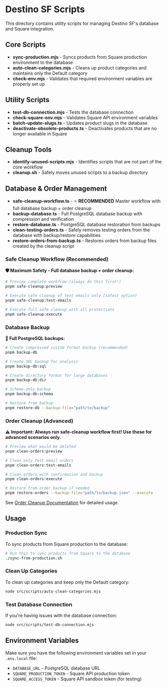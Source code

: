 # Destino SF Scripts

This directory contains utility scripts for managing Destino SF's database and Square integration.

## Core Scripts

- **sync-production.mjs** - Syncs products from Square production environment to the database
- **auto-clean-categories.mjs** - Cleans up product categories and maintains only the Default category
- **check-env.mjs** - Validates that required environment variables are properly set up

## Utility Scripts

- **test-db-connection.mjs** - Tests the database connection
- **check-square-env.mjs** - Validates Square API environment variables
- **batch-update-slugs.ts** - Updates product slugs in the database
- **deactivate-obsolete-products.ts** - Deactivates products that are no longer available in Square

## Cleanup Tools

- **identify-unused-scripts.mjs** - Identifies scripts that are not part of the core workflow
- **cleanup.sh** - Safely moves unused scripts to a backup directory

## Database & Order Management

- **safe-cleanup-workflow.ts** - ⭐ **RECOMMENDED** Master workflow with full database backup + order cleanup
- **backup-database.ts** - Full PostgreSQL database backup with compression and verification
- **restore-database.ts** - PostgreSQL database restoration from backups
- **clean-testing-orders.ts** - Safely removes testing orders from the database with backup/restore capabilities
- **restore-orders-from-backup.ts** - Restores orders from backup files created by the cleanup script

### Safe Cleanup Workflow (Recommended)

**🛡️ Maximum Safety - Full database backup + order cleanup:**

```bash
# Preview complete workflow (always do this first!)
pnpm safe-cleanup:preview

# Execute safe cleanup of test emails only (safest option)
pnpm safe-cleanup:test-emails

# Execute full safe cleanup with all protections
pnpm safe-cleanup:execute
```

### Database Backup

**💾 Full PostgreSQL backups:**

```bash
# Create compressed custom format backup (recommended)
pnpm backup-db

# Create SQL backup for analysis
pnpm backup-db:sql

# Create directory format for large databases
pnpm backup-db:dir

# Schema-only backup
pnpm backup-db:schema

# Restore from backup
pnpm restore-db --backup-file="path/to/backup"
```

### Order Cleanup (Advanced)

**⚠️ Important: Always run safe-cleanup workflow first! Use these for advanced scenarios only.**

```bash
# Preview what would be deleted
pnpm clean-orders:preview

# Clean only test email orders
pnpm clean-orders:test-emails

# Clean orders with confirmation and backup
pnpm clean-orders:execute

# Restore from order backup if needed
pnpm restore-orders --backup-file="path/to/backup.json" --execute
```

See [Order Cleanup Documentation](../docs/operations/order-cleanup.md) for detailed usage.

## Usage

### Production Sync

To sync products from Square production to the database:

```bash
# Run this to sync products from Square to the database
./sync-from-production.sh
```

### Clean Up Categories

To clean up categories and keep only the Default category:

```bash
node src/scripts/auto-clean-categories.mjs
```

### Test Database Connection

If you're having issues with the database connection:

```bash
node src/scripts/test-db-connection.mjs
```

## Environment Variables

Make sure you have the following environment variables set in your `.env.local` file:

- `DATABASE_URL` - PostgreSQL database URL
- `SQUARE_PRODUCTION_TOKEN` - Square API production token
- `SQUARE_ACCESS_TOKEN` - Square API sandbox token (for testing)
